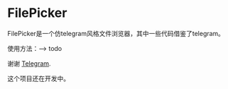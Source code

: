 # FilePicker

FilePicker是一个仿telegram风格文件浏览器，其中一些代码借鉴了telegram。

使用方法：--> todo

谢谢 [Telegram](https://github.com/DrKLO/Telegram).

这个项目还在开发中。